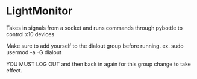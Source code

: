 LightMonitor
============

Takes in signals from a socket and runs commands through pybottle to control x10 devices

Make sure to add yourself to the dialout group before running.
ex.
    sudo usermod -a -G dialout <username>

YOU MUST LOG OUT and then back in again for this group change to take effect.

